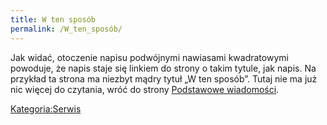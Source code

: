 ```yaml
---
title: W ten sposób
permalink: /W_ten_sposób/
---
```


Jak widać, otoczenie napisu podwójnymi nawiasami kwadratowymi powoduje, że napis staje się linkiem do strony o takim tytule, jak napis. Na przykład ta strona ma niezbyt mądry tytuł „W ten sposób”. Tutaj nie ma już nic więcej do czytania, wróć do strony [Podstawowe wiadomości](/atopedia/Podstawowe_wiadomości "wikilink").

[Kategoria:Serwis](/atopedia/Kategoria:Serwis "wikilink")